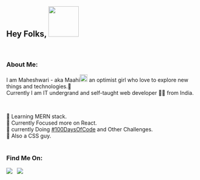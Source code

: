 ## Hey Folks, <img src="https://media.tenor.com/images/3e59cfdbe7cdcbd397a59eb103b1e976/tenor.gif" width="80px" />

<br/>

### About Me:

 I am Maheshwari - aka Maahi<img src="https://c.tenor.com/i-6rXJnM4oUAAAAj/flower-yellow-flower.gif" width="20px"> an optimist girl who love to explore new things and technologies.🚀<br/> 
 Currently I am IT undergrand and self-taught web developer 👩‍💻 from India.      

<br/>

🌱 Learning MERN stack. <br/>
🎯 Currently Focused more on React. <br/>
💯 currently Doing [#100DaysOfCode](#https://codepen.io/maahi21) and Other Challenges. <br/>
💛 Also a CSS guy.<br/>
<br/>

### Find Me On:

<a href="https://twitter.com/maahicodes"><img src="https://img.icons8.com/fluent/30/000000/twitter.png"/></a>&nbsp;&nbsp;
<a href="https://codepen.io/maahi21"><img src="https://img.icons8.com/ios-filled/30/000000/codepen.png" /></a>
